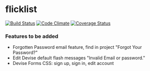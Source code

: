 # flicklist

[ ![Build Status](https://app.codeship.com/projects/b23def40-c932-0134-f742-3a0fd8dae151/status?branch=master)](https://app.codeship.com/projects/199219)
[![Code Climate](https://codeclimate.com/github/yonatanmk/flicklist/badges/gpa.svg)](https://codeclimate.com/github/yonatanmk/flicklist)
[![Coverage Status](https://coveralls.io/repos/github/yonatanmk/flicklist/badge.svg?branch=master)](https://coveralls.io/github/yonatanmk/flicklist?branch=master)


### Features to be added
* Forgotten Password email feature, find in project "Forgot Your Password?"
* Edit Devise default flash messages "Invalid Email or password."
* Devise Forms CSS: sign up, sign in, edit account

